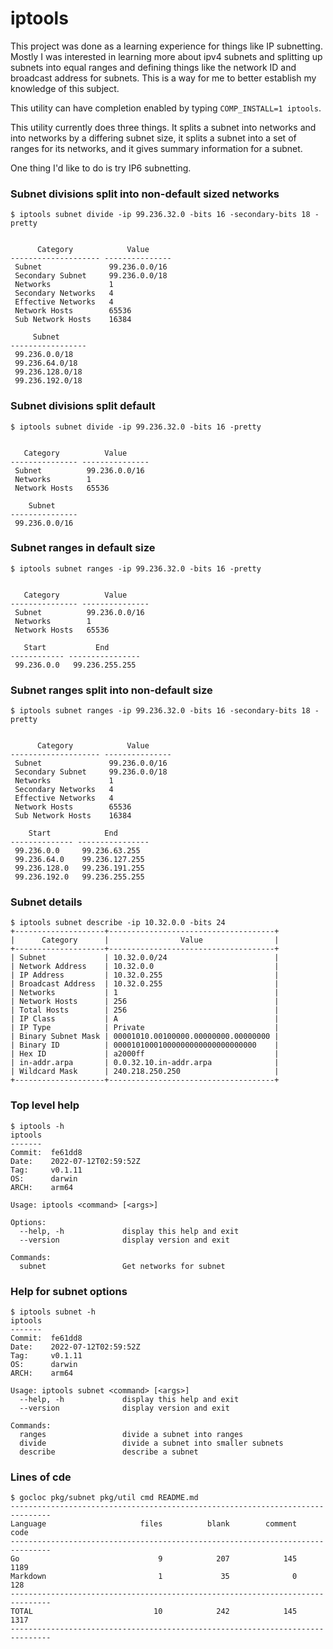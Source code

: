 # iptools

This project was done as a learning experience for things like IP subnetting. Mostly I was interested in learning more
about ipv4 subnets and splitting up subnets into equal ranges and defining things like the network ID and broadcast
address for subnets. This is a way for me to better establish my knowledge of this subject.

This utility can have completion enabled by typing `COMP_INSTALL=1 iptools`.

This utility currently does three things. It splits a subnet into networks and into networks by a differing subnet size,
it splits a subnet into a set of ranges for its networks, and it gives summary information for a subnet.

One thing I'd like to do is try IP6 subnetting.

### Subnet divisions split into non-default sized networks

```
$ iptools subnet divide -ip 99.236.32.0 -bits 16 -secondary-bits 18 -pretty


      Category            Value
-------------------- ---------------
 Subnet               99.236.0.0/16
 Secondary Subnet     99.236.0.0/18
 Networks             1
 Secondary Networks   4
 Effective Networks   4
 Network Hosts        65536
 Sub Network Hosts    16384

     Subnet
-----------------
 99.236.0.0/18
 99.236.64.0/18
 99.236.128.0/18
 99.236.192.0/18
 ```

### Subnet divisions split default

```
$ iptools subnet divide -ip 99.236.32.0 -bits 16 -pretty


   Category          Value
--------------- ---------------
 Subnet          99.236.0.0/16
 Networks        1
 Network Hosts   65536

    Subnet
---------------
 99.236.0.0/16
 ```

### Subnet ranges in default size

```
$ iptools subnet ranges -ip 99.236.32.0 -bits 16 -pretty


   Category          Value
--------------- ---------------
 Subnet          99.236.0.0/16
 Networks        1
 Network Hosts   65536

   Start           End
------------ ----------------
 99.236.0.0   99.236.255.255
 ```
 
### Subnet ranges split into non-default size

```
$ iptools subnet ranges -ip 99.236.32.0 -bits 16 -secondary-bits 18 -pretty


      Category            Value
-------------------- ---------------
 Subnet               99.236.0.0/16
 Secondary Subnet     99.236.0.0/18
 Networks             1
 Secondary Networks   4
 Effective Networks   4
 Network Hosts        65536
 Sub Network Hosts    16384

    Start            End
-------------- ----------------
 99.236.0.0     99.236.63.255
 99.236.64.0    99.236.127.255
 99.236.128.0   99.236.191.255
 99.236.192.0   99.236.255.255
```


### Subnet details

```
$ iptools subnet describe -ip 10.32.0.0 -bits 24
+--------------------+-------------------------------------+
|      Category      |                Value                |
+--------------------+-------------------------------------+
| Subnet             | 10.32.0.0/24                        |
| Network Address    | 10.32.0.0                           |
| IP Address         | 10.32.0.255                         |
| Broadcast Address  | 10.32.0.255                         |
| Networks           | 1                                   |
| Network Hosts      | 256                                 |
| Total Hosts        | 256                                 |
| IP Class           | A                                   |
| IP Type            | Private                             |
| Binary Subnet Mask | 00001010.00100000.00000000.00000000 |
| Binary ID          | 00001010001000000000000000000000    |
| Hex ID             | a2000ff                             |
| in-addr.arpa       | 0.0.32.10.in-addr.arpa              |
| Wildcard Mask      | 240.218.250.250                     |
+--------------------+-------------------------------------+
```

### Top level help

```
$ iptools -h
iptools
-------
Commit:  fe61dd8
Date:    2022-07-12T02:59:52Z
Tag:     v0.1.11
OS:      darwin
ARCH:    arm64

Usage: iptools <command> [<args>]

Options:
  --help, -h             display this help and exit
  --version              display version and exit

Commands:
  subnet                 Get networks for subnet
```

### Help for subnet options

```
$ iptools subnet -h
iptools
-------
Commit:  fe61dd8
Date:    2022-07-12T02:59:52Z
Tag:     v0.1.11
OS:      darwin
ARCH:    arm64

Usage: iptools subnet <command> [<args>]
  --help, -h             display this help and exit
  --version              display version and exit

Commands:
  ranges                 divide a subnet into ranges
  divide                 divide a subnet into smaller subnets
  describe               describe a subnet
```

### Lines of cde

```
$ gocloc pkg/subnet pkg/util cmd README.md
-------------------------------------------------------------------------------
Language                     files          blank        comment           code
-------------------------------------------------------------------------------
Go                               9            207            145           1189
Markdown                         1             35              0            128
-------------------------------------------------------------------------------
TOTAL                           10            242            145           1317
-------------------------------------------------------------------------------
```
